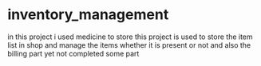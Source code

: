 # inventory_management
in this project i used medicine to store 
this project is used to store the item list in shop and manage the items whether it is present or not and also the billing part
yet not completed some part
